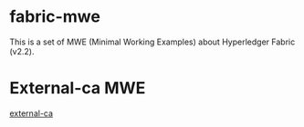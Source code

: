 # fabric-mwe
This is a set of MWE (Minimal Working Examples) about Hyperledger Fabric (v2.2). 

# External-ca MWE
[external-ca](./external-ca/)
